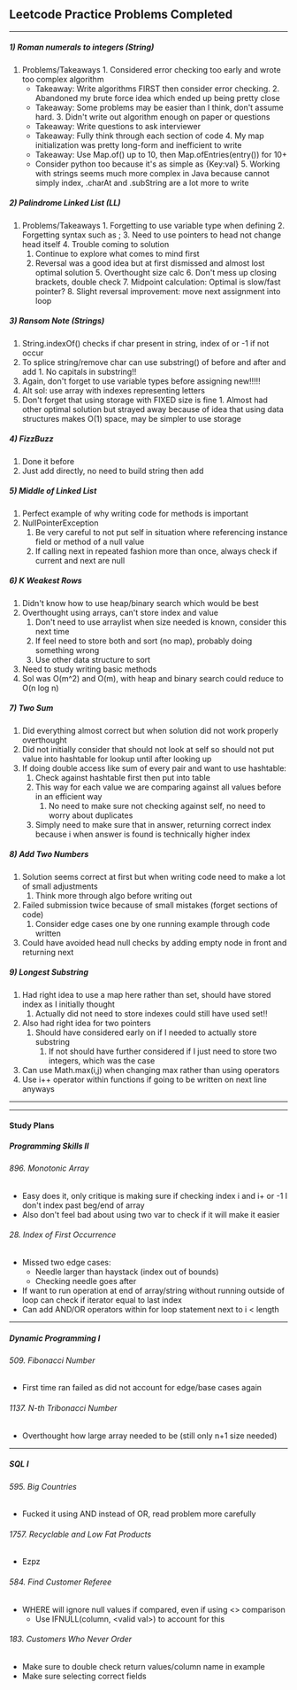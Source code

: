 
## Leetcode Practice Problems Completed

----------------------------------------------------------------

##### 1) Roman numerals to integers (String)
  1. Problems/Takeaways
    1. Considered error checking too early and wrote too complex algorithm
      - Takeaway: Write algorithms FIRST then consider error checking.
    2. Abandoned my brute force idea which ended up being pretty close
      - Takeaway: Some problems may be easier than I think, don't assume hard.
    3. Didn't write out algorithm enough on paper or questions
      - Takeaway: Write questions to ask interviewer
      - Takeaway: Fully think through each section of code
    4. My map initialization was pretty long-form and inefficient to write
      - Takeaway: Use Map.of() up to 10, then Map.ofEntries(entry()) for 10+
      - Consider python too because it's as simple as {Key:val}
    5. Working with strings seems much more complex in Java because cannot simply index, .charAt and .subString are a lot more to write

##### 2) Palindrome Linked List (LL)
  1) Problems/Takeaways
    1. Forgetting to use variable type when defining
    2. Forgetting syntax such as ;
    3. Need to use pointers to head not change head itself
    4. Trouble coming to solution
      1. Continue to explore what comes to mind first
      2. Reversal was a good idea but at first dismissed and almost lost optimal solution
    5. Overthought size calc
    6. Don't mess up closing brackets, double check
    7. Midpoint calculation: Optimal is slow/fast pointer?
    8. Slight reversal improvement: move next assignment into loop

##### 3) Ransom Note (Strings)
  1. String.indexOf() checks if char present in string, index of or -1 if not occur
  2. To splice string/remove char can use substring() of before and after and add
    1. No capitals in substring!!
  3. Again, don't forget to use variable types before assigning new!!!!!
  4. Alt sol: use array with indexes representing letters
  5. Don't forget that using storage with FIXED size is fine
    1. Almost had other optimal solution but strayed away because of idea that using data structures makes O(1) space, may be simpler to use storage

##### 4) FizzBuzz
  1. Done it before
  2. Just add directly, no need to build string then add

##### 5) Middle of Linked List
1. Perfect example of why writing code for methods is important
2. NullPointerException
	1. Be very careful to not put self in situation where referencing instance field or method of a null value 
	2. If calling next in repeated fashion more than once, always check if current and next are null

##### 6) K Weakest Rows
1. Didn't know how to use heap/binary search which would be best
2. Overthought using arrays, can't store index and value
	1. Don't need to use arraylist when size needed is known, consider this next time
	2. If feel need to store both and sort (no map), probably doing something wrong
	3. Use other data structure to sort
3. Need to study writing basic methods
4. Sol was O(m^2) and O(m), with heap and binary search could reduce to O(n log n)

##### 7) Two Sum
1. Did everything almost correct but when solution did not work properly overthought
2. Did not initially consider that should not look at self so should not put value into hashtable for lookup until after looking up
3. If doing double access like sum of every pair and want to use hashtable:
	1. Check against hashtable first then put into table
	2. This way for each value we are comparing against all values before in an efficient way
		1. No need to make sure not checking against self, no need to worry about duplicates
	2. Simply need to make sure that in answer, returning correct index because i when answer is found is technically higher index

##### 8) Add Two Numbers
1. Solution seems correct at first but when writing code need to make a lot of small adjustments
	1. Think more through algo before writing out
2. Failed submission twice because of small mistakes (forget sections of code)
	1. Consider edge cases one by one running example through code written
2. Could have avoided head null checks by adding empty node in front and returning next

##### 9) Longest Substring
1. Had right idea to use a map here rather than set, should have stored index as I initially thought
	1. Actually did not need to store indexes could still have used set!!
2. Also had right idea for two pointers
	1. Should have considered early on if I needed to actually store substring
		1. If not should have further considered if I just need to store two integers, which was the case
4. Can use Math.max(i,j) when changing max rather than using operators
5. Use i++ operator within functions if going to be written on next line anyways

---
---

#### Study Plans

##### Programming Skills II
###### 896. Monotonic Array
- Easy does it, only critique is making sure if checking index i and i+ or -1 I don't index past beg/end of array
- Also don't feel bad about using two var to check if it will make it easier

###### 28. Index of First Occurrence
- Missed two edge cases:
	- Needle larger than haystack (index out of bounds)
	- Checking needle goes after 
- If want to run operation at end of array/string without running outside of loop can check if iterator equal to last index
- Can add AND/OR operators within for loop statement next to i \< length

---

##### Dynamic Programming I
###### 509. Fibonacci Number
- First time ran failed as did not account for edge/base cases again

###### 1137. N-th Tribonacci Number
- Overthought how large array needed to be (still only n+1 size needed)

---

##### SQL I

###### 595. Big Countries
- Fucked it using AND instead of OR, read problem more carefully

###### 1757. Recyclable and Low Fat Products
- Ezpz

###### 584. Find Customer Referee
- WHERE will ignore null values if compared, even if using <> comparison
	- Use IFNULL(column, \<valid val\>) to account for this

###### 183. Customers Who Never Order
- Make sure to double check return values/column name in example
- Make sure selecting correct fields